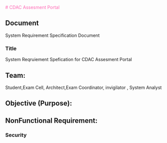 
<span style="color: #FF69B4;"># CDAC Assesment Portal</span>
## Document
System Requirement Specification Document
### Title
System Reqruiement Spefication for CDAC Assesment Portal
## Team:
Student,Exam Cell, Architect,Exam Coordinator, invigilator , System Analyst
## Objective (Purpose):


## NonFunctional Requirement:
### Security


